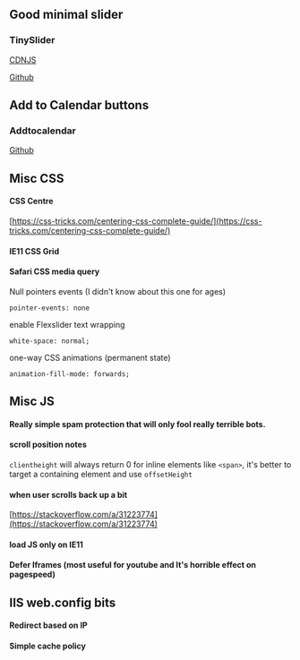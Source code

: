 ## Good minimal slider


### TinySlider


[CDNJS](https://cdnjs.com/libraries/tiny-slider)


[Github](https://github.com/ganlanyuan/tiny-slider)

## Add to Calendar buttons
### Addtocalendar


[Github](https://github.com/commonpike/add-to-calendar-buttons)


## Misc CSS


#### CSS Centre



[https://css-tricks.com/centering-css-complete-guide/](https://css-tricks.com/centering-css-complete-guide/)


#### IE11 CSS Grid


<script src="https://gist.github.com/tom-prysm/d850eefb5c1812ddf6d92be807f011cb.js"></script>


#### Safari CSS media query


<script src="https://gist.github.com/tom-prysm/be512ec7bfd628e6b106eb0aeb281395.js"></script>


Null pointers events (I didn't know about this one for ages)


`pointer-events: none`


enable Flexslider text wrapping


`white-space: normal;`


one-way CSS animations (permanent state)


`animation-fill-mode: forwards;`


## Misc JS


#### Really simple spam protection that will only fool really terrible bots.
<script src="https://gist.github.com/tom-prysm/b50a0f1e6259c3a3899830ec04d5354e.js"></script>

#### scroll position notes
`clientheight` will always return 0 for inline elements like `<span>`, it's better to target a containing element and use `offsetHeight`

#### when user scrolls back up a bit 


[https://stackoverflow.com/a/31223774](https://stackoverflow.com/a/31223774)


#### load JS only on IE11


<script src="https://gist.github.com/tom-prysm/1cffcaa0ce795bb3d8ed1ce913dfbd18.js"></script>


#### Defer Iframes (most useful for youtube and It's horrible effect on pagespeed)


<script src="https://gist.github.com/tom-prysm/16b401701e5f49a62d5e4cf6da739bf9.js"></script>


## IIS web.config bits


#### Redirect based on IP 
<script src="https://gist.github.com/tom-prysm/07ab57c24de782f39af46b66a37c7edb.js"></script>


#### Simple cache policy
<script src="https://gist.github.com/tom-prysm/27ca5e5e39af917d87d2a08649f85dfd.js"></script>
